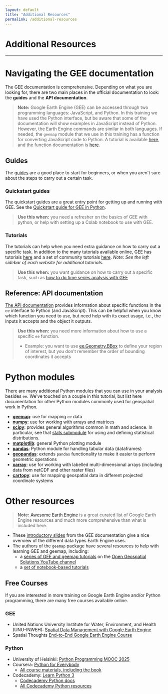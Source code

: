 ```yaml
---
layout: default
title: "Additional Resources"
permalink: /additional-resources
---
```


# Additional Resources
---

# Navigating the GEE documentation
The GEE documentation is comprehensive. Depending on what you are looking for, there are two main places in the official documentation to look: the **guides** and the **API documentation**. 

> **Note:** Google Earth Engine (GEE) can be accessed through two programming languages: JavaScript, and Python. In this training we have used the Python interface, but be aware that some of the documentation will show examples in JavaScript instead of Python. However, the Earth Engine commands are similar in both languages. If needed, the `geemap` module that we use in this training has a function for converting JavaScript code to Python. A tutorial is available [here](https://geemap.org/notebooks/15_convert_js_to_py/), and the function documentation is [here](https://geemap.org/conversion/?h=js_snippet_to_py#geemap.conversion.jrc_hist_monthly_history).

## Guides
The [guides](https://developers.google.com/earth-engine/guides) are a good place to start for beginners, or when you aren't sure about the steps to carry out a certain task. 

### Quickstart guides
The quickstart guides are a great entry point for getting up and running with GEE. See the 
[Quickstart guide for GEE in Python](https://developers.google.com/earth-engine/guides/quickstart_python). 

> **Use this when:** you need a refresher on the basics of GEE with python, or help with setting up a Colab notebook to use with GEE. 
   
### Tutorials
The tutorials can help when you need extra guidance on how to carry out a specific task. In addition to the many tutorials available online, GEE has tutorials [here](https://developers.google.com/earth-engine/tutorials/videos) and a set of community tutorials [here](https://developers.google.com/earth-engine/tutorials/community/intro-to-python-api). *Note: See the left sidebar of each website for additional tutorials.*

> **Use this when:** you want guidance on how to carry out a specific task, such as [how to do time series analysis with GEE](https://developers.google.com/earth-engine/tutorials/videos#time-series-analysis)

## Reference: API documentation
[The API documentation](https://developers.google.com/earth-engine/apidocs) provides information about specific functions in the `ee` interface to Python (and JavaScript). This can be helpful when you know which function you need to use, but need help with its exact usage, i.e., the inputs it accepts and the object it outputs.

> **Use this when:** you need more information about how to use a specific `ee` function.
> * Example: you want to use [ee.Geometry.BBox](https://developers.google.com/earth-engine/apidocs/ee-geometry-bbox) to define your region of interest, but you don't remember the order of bounding coordinates it accepts

# Python modules
There are many additional Python modules that you can use in your analysis besides `ee`. We've touched on a couple in this tutorial, but list here documentation for other Python modules commonly used for geospatial work in Python. 
 - **[geemap](https://geemap.org/)**: use for mapping `ee` data
 - **[numpy](https://numpy.org/doc/stable/)**: use for working with arrays and matrices
 - **[scipy](https://docs.scipy.org/doc/scipy/)**: provides general algorithms common in math and science. In particular, see that [stats submodule](https://docs.scipy.org/doc/scipy/reference/stats.html) for using and defining statistical distributions. 
 - **[matplotlib](https://matplotlib.org/stable/index.html)**: general Python plotting module
 - **[pandas](https://pandas.pydata.org/docs/)**: Python module for handling tabular data (dataframes)
 - **[geopandas](https://geopandas.org/en/stable/docs.html)**: extends `pandas` functionality to make it easier to perform geometric operations
 - **[xarray](https://docs.xarray.dev/en/stable/)**: use for working with labelled multi-dimensional arrays (including data from netCDF and other raster files)
 - **[cartopy](https://scitools.org.uk/cartopy/docs/latest/)**: use for mapping geospatial data in different projected coordinate systems

# Other resources

> **Note:** [Awesome Earth Engine](https://awesome.geemap.org/) is a great curated list of Google Earth Engine resources and much more comprehensive than what is included here.

 - These [introductory slides](https://docs.google.com/presentation/d/1iZtkBNzl2HBWFT0wEhwCov89kyiBO7rSHcmMa6WNMa8/) from the GEE documentation give a nice overview of the different data types Earth Engine uses.
 - The authors of the `geemap` package have several resources to help with learning GEE and geemap, including: 
	- a [series of GEE and geemap tutorials](https://www.youtube.com/playlist?list=PLAxJ4-o7ZoPccOFv1dCwvGI6TYnirRTg3) on the [Open Geospatial Solutions YouTube channel](https://www.youtube.com/@giswqs)
	- a [set of notebook-based tutorials](https://courses.geemap.org/)

## Free Courses
If you are interested in more training on Google Earth Engine and/or Python programming, there are many free courses available online. 

### GEE
 - United Nations University Institute for Water, Environment, and Health (UNU-INWEH): [Spatial Data Management with Google Earth Engine](https://lc.unu.edu/courses/course-v1:UNU-INWEH+INWEH-19+2023-T2/about)
 - Spatial Thoughts [End-to-End Google Earth Engine Course](https://courses.spatialthoughts.com/end-to-end-gee.html)

### Python
 - University of Helsinki: [Python Programming MOOC 2025](https://programming-25.mooc.fi/)
 - Coursera: [Python for Everybody](https://www.coursera.org/specializations/python#courses)
	- [All course materials, including the book](https://www.py4e.com)
 - Codecademy: [Learn Python 3](https://www.codecademy.com/learn/learn-python-3)
	- [Codecademy Python docs](https://www.codecademy.com/resources/docs/python)
	- [All Codecademy Python resources](https://www.codecademy.com/catalog/language/python)
